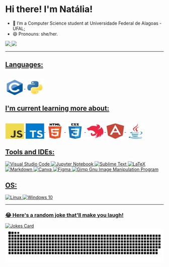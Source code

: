 # Hi there! I'm Natália!

- 🔭 I’m a Computer Science student at Universidade Federal de Alagoas - UFAL;
- 😄 Pronouns: she/her.

<div>
  <a href="https://github.com/assisnat">
  <img height="180em" src="https://github-readme-stats.vercel.app/api?username=assisnat&show_icons=true&theme=dracula&include_all_commits=true&count_private=true"/>
  <img height="180em" src="https://github-readme-stats.vercel.app/api/top-langs/?username=assisnat&layout=compact&langs_count=7&theme=dracula"/>
</div>
  
-----------------------------------
  
## Languages:
<div style="display: inline_block"><br>
  <img align="center" alt="c" height="50" width="60" src="https://raw.githubusercontent.com/devicons/devicon/master/icons/c/c-original.svg">
  <img align="center" alt="Python" height="50" width="60" src="https://raw.githubusercontent.com/devicons/devicon/master/icons/python/python-original.svg">
</div>

## I'm current learning more about:
<a href="https://github.com/assisnat">
<div style="display: inline_block"><br>
  <img align="center" alt="js" height="50" width="60" src="https://raw.githubusercontent.com/devicons/devicon/master/icons/javascript/javascript-original.svg">
  <img align="center" alt="ts" height="50" width="60" src="https://raw.githubusercontent.com/devicons/devicon/master/icons/typescript/typescript-plain.svg">
  <img align="center" alt="html" height="50" width="60" src="https://raw.githubusercontent.com/devicons/devicon/master/icons/html5/html5-original-wordmark.svg">
  <img align="center" alt="css" height="50" width="60" src="https://raw.githubusercontent.com/devicons/devicon/master/icons/css3/css3-original-wordmark.svg">
  <img align="center" alt="nestjs" height="50" width="60" src="https://raw.githubusercontent.com/nimasfl/nestjs-icons/master/file_type_nestjs.svg">
  <img align="center" alt="angular" height="50" width="60" src="https://raw.githubusercontent.com/devicons/devicon/master/icons/angularjs/angularjs-plain.svg">
  <img align="center" alt="java" height="50" width="60" src="https://raw.githubusercontent.com/devicons/devicon/master/icons/java/java-original.svg">
</div>

## Tools and IDEs:
![Visual Studio Code](https://img.shields.io/badge/VisualStudioCode-0078d7.svg?style=for-the-badge&logo=visual-studio-code&logoColor=white)
![Jupyter Notebook](https://img.shields.io/badge/jupyter-%23FA0F00.svg?style=for-the-badge&logo=jupyter&logoColor=white)
![Sublime Text](https://img.shields.io/badge/sublime_text-%23575757.svg?style=for-the-badge&logo=sublime-text&logoColor=important)
![LaTeX](https://img.shields.io/badge/latex-%23008080.svg?style=for-the-badge&logo=latex&logoColor=white)
![Markdown](https://img.shields.io/badge/markdown-%23000000.svg?style=for-the-badge&logo=markdown&logoColor=white)
![Canva](https://img.shields.io/badge/Canva-%2300C4CC.svg?style=for-the-badge&logo=Canva&logoColor=white)
![Figma](https://img.shields.io/badge/figma-%23F24E1E.svg?style=for-the-badge&logo=figma&logoColor=white)
![Gimp Gnu Image Manipulation Program](https://img.shields.io/badge/Gimp-657D8B?style=for-the-badge&logo=gimp&logoColor=FFFFFF)
   
   
## OS:
![Linux](https://img.shields.io/badge/Linux-FCC624?style=for-the-badge&logo=linux&logoColor=black)
![Windows 10](https://img.shields.io/badge/Windows-0078D6?style=for-the-badge&logo=windows&logoColor=white)

------------------------------------

### 😂 Here's a random joke that'll make you laugh!
![Jokes Card](https://readme-jokes.vercel.app/api)
![Snake animation](https://github.com/assisnat/assisnat/blob/output/github-contribution-grid-snake.svg)
   
